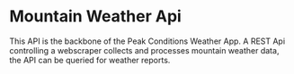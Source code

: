 # Mountain Weather Api
This API is the backbone of the Peak Conditions Weather App.
A REST Api controlling a webscraper collects and processes mountain weather data, 
the API can be queried for weather reports.
